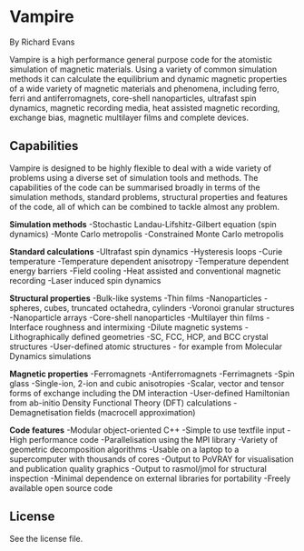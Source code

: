 Vampire
==============

By Richard Evans

Vampire is a high performance general purpose code for the atomistic simulation of magnetic materials. Using a variety of common simulation methods it can calculate the equilibrium and dynamic magnetic properties of a wide variety of magnetic materials and phenomena, including ferro, ferri and antiferromagnets, core-shell nanoparticles, ultrafast spin dynamics, magnetic recording media, heat assisted magnetic recording, exchange bias, magnetic multilayer films and complete devices.

Capabilities
---------------
Vampire is designed to be highly flexible to deal with a wide variety of problems using a diverse set of simulation tools and methods. The capabilities of the code can be summarised broadly in terms of the simulation methods, standard problems, structural properties and features of the code, all of which can be combined to tackle almost any problem.

**Simulation methods**
-Stochastic Landau-Lifshitz-Gilbert equation (spin dynamics)
-Monte Carlo metropolis
-Constrained Monte Carlo metropolis

**Standard calculations**
-Ultrafast spin dynamics
-Hysteresis loops
-Curie temperature
-Temperature dependent anisotropy
-Temperature dependent energy barriers
-Field cooling
-Heat assisted and conventional magnetic recording
-Laser induced spin dynamics

**Structural properties**
-Bulk-like systems
-Thin films
-Nanoparticles - spheres, cubes, truncated octahedra, cylinders
-Voronoi granular structures
-Nanoparticle arrays
-Core-shell nanoparticles
-Multilayer thin films
-Interface roughness and intermixing
-Dilute magnetic systems
-Lithographically defined geometries
-SC, FCC, HCP, and BCC crystal structures
-User-defined atomic structures - for example from Molecular Dynamics simulations

**Magnetic properties**
-Ferromagnets
-Antiferromagnets
-Ferrimagnets
-Spin glass
-Single-ion, 2-ion and cubic anisotropies
-Scalar, vector and tensor forms of exchange including the DM interaction
-User-defined Hamiltonian from ab-initio Density Functional Theory (DFT) calculations
-Demagnetisation fields (macrocell approximation)

**Code features**
-Modular object-oriented C++
-Simple to use textfile input
-High performance code
-Parallelisation using the MPI library
-Variety of geometric decomposition algorithms
-Usable on a laptop to a supercomputer with thousands of cores
-Output to PoVRAY for visualisation and publication quality graphics
-Output to rasmol/jmol for structural inspection
-Minimal dependence on external libraries for portability
-Freely available open source code

License
---------------
See the license file.

